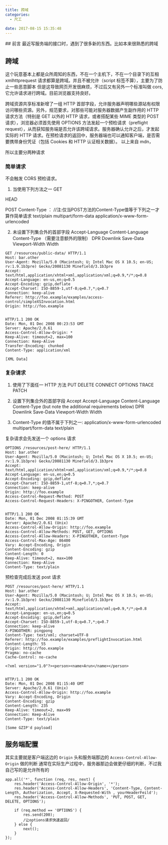 ```yaml
---
title: 跨域
categories:
  - 尺工
 
date: 2017-08-15 15:35:48
---
```

<p></p>
<!-- more -->
## 前言
最近写服务端的接口时，遇到了很多新的东西。比如本来很熟悉的跨域

## 跨域
这个玩意基本上都是众所周知的东西，不在一个主机下，不在一个目录下的互相 xmlhttprequest 请求都算是跨域。并且不被允许（script 标签不算），主要为了防止一些恶意脚本
但是这导致网页开发很麻烦，不过后又有另外一个标准叫做 cors, 它允许请求进行跨域。目前浏览器支持良好。

跨域资源共享标准新增了一组 HTTP 首部字段，允许服务器声明哪些源站有权限访问哪些资源。另外，规范要求，对那些可能对服务器数据产生副作用的 HTTP 请求方法（特别是 GET 以外的 HTTP 请求，或者搭配某些 MIME 类型的 POST 请求），浏览器必须首先使用 OPTIONS 方法发起一个预检请求（preflight request），从而获知服务端是否允许该跨域请求。服务器确认允许之后，才发起实际的 HTTP 请求。在预检请求的返回中，服务器端也可以通知客户端，是否需要携带身份凭证（包括 Cookies 和 HTTP 认证相关数据）。
以上来自 mdn，

所以主要分两种请求
### 简单请求
不会触发 CORS 预检请求。

1. 当使用下列方法之一
GET

HEAD

POST
Content-Type ：
//注:仅当POST方法的Content-Type值等于下列之一才算作简单请求
text/plain
multipart/form-data
application/x-www-form-urlencoded

2. 未设置下列集合外的首部字段
Accept-Language
Content-Language
Content-Type （需要注意额外的限制）
DPR
Downlink
Save-Data
Viewport-Width
Width
```
GET /resources/public-data/ HTTP/1.1
Host: bar.other
User-Agent: Mozilla/5.0 (Macintosh; U; Intel Mac OS X 10.5; en-US; rv:1.9.1b3pre) Gecko/20081130 Minefield/3.1b3pre
Accept: text/html,application/xhtml+xml,application/xml;q=0.9,*/*;q=0.8
Accept-Language: en-us,en;q=0.5
Accept-Encoding: gzip,deflate
Accept-Charset: ISO-8859-1,utf-8;q=0.7,*;q=0.7
Connection: keep-alive
Referer: http://foo.example/examples/access-control/simpleXSInvocation.html
Origin: http://foo.example


HTTP/1.1 200 OK
Date: Mon, 01 Dec 2008 00:23:53 GMT
Server: Apache/2.0.61 
Access-Control-Allow-Origin: *
Keep-Alive: timeout=2, max=100
Connection: Keep-Alive
Transfer-Encoding: chunked
Content-Type: application/xml

[XML Data]
```

### 复杂请求
1. 使用了下面任一 HTTP 方法
PUT
DELETE
CONNECT
OPTIONS
TRACE
PATCH

2. 设置下列集合外的首部字段
Accept
Accept-Language
Content-Language
Content-Type (but note the additional requirements below)
DPR
Downlink
Save-Data
Viewport-Width
Width

3. Content-Type 的值不属于下列之一:
application/x-www-form-urlencoded
multipart/form-data
text/plain


复杂请求会先发送一个 options 请求
```
OPTIONS /resources/post-here/ HTTP/1.1
Host: bar.other
User-Agent: Mozilla/5.0 (Macintosh; U; Intel Mac OS X 10.5; en-US; rv:1.9.1b3pre) Gecko/20081130 Minefield/3.1b3pre
Accept: text/html,application/xhtml+xml,application/xml;q=0.9,*/*;q=0.8
Accept-Language: en-us,en;q=0.5
Accept-Encoding: gzip,deflate
Accept-Charset: ISO-8859-1,utf-8;q=0.7,*;q=0.7
Connection: keep-alive
Origin: http://foo.example
Access-Control-Request-Method: POST
Access-Control-Request-Headers: X-PINGOTHER, Content-Type


HTTP/1.1 200 OK
Date: Mon, 01 Dec 2008 01:15:39 GMT
Server: Apache/2.0.61 (Unix)
Access-Control-Allow-Origin: http://foo.example
Access-Control-Allow-Methods: POST, GET, OPTIONS
Access-Control-Allow-Headers: X-PINGOTHER, Content-Type
Access-Control-Max-Age: 86400
Vary: Accept-Encoding, Origin
Content-Encoding: gzip
Content-Length: 0
Keep-Alive: timeout=2, max=100
Connection: Keep-Alive
Content-Type: text/plain
```

预检查完成后发送 post 请求
```
POST /resources/post-here/ HTTP/1.1
Host: bar.other
User-Agent: Mozilla/5.0 (Macintosh; U; Intel Mac OS X 10.5; en-US; rv:1.9.1b3pre) Gecko/20081130 Minefield/3.1b3pre
Accept: text/html,application/xhtml+xml,application/xml;q=0.9,*/*;q=0.8
Accept-Language: en-us,en;q=0.5
Accept-Encoding: gzip,deflate
Accept-Charset: ISO-8859-1,utf-8;q=0.7,*;q=0.7
Connection: keep-alive
X-PINGOTHER: pingpong
Content-Type: text/xml; charset=UTF-8
Referer: http://foo.example/examples/preflightInvocation.html
Content-Length: 55
Origin: http://foo.example
Pragma: no-cache
Cache-Control: no-cache

<?xml version="1.0"?><person><name>Arun</name></person>


HTTP/1.1 200 OK
Date: Mon, 01 Dec 2008 01:15:40 GMT
Server: Apache/2.0.61 (Unix)
Access-Control-Allow-Origin: http://foo.example
Vary: Accept-Encoding, Origin
Content-Encoding: gzip
Content-Length: 235
Keep-Alive: timeout=2, max=99
Connection: Keep-Alive
Content-Type: text/plain

[Some GZIP'd payload]
```

## 服务端配置
其实主要就是客户端这边的 `Origin` 头和服务端那边的 `Access-Control-Allow-Origin` 做的判断
通常在实际生产过程中，服务器那边会做更仔细的判断，不过我自己写的是允许所有的

```
app.all('*', function (req, res, next) {
	res.header('Access-Control-Allow-Origin', '*');
	res.header('Access-Control-Allow-Headers', 'Content-Type, Content-Length, Authorization, Accept, X-Requested-With , yourHeaderFeild');
	res.header('Access-Control-Allow-Methods', 'PUT, POST, GET, DELETE, OPTIONS');

	if (req.method == 'OPTIONS') {
		res.send(200);
		/让options请求快速返回/
	} else {
		next();
	}
});
```
